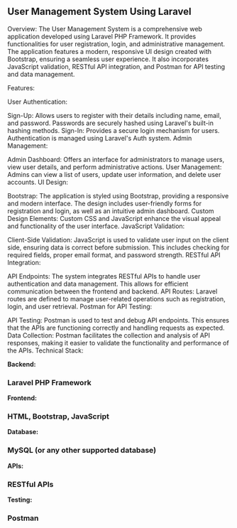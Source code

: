 <B> User Management System Using Laravel </B>
----------------------------------------------
Overview:
The User Management System is a comprehensive web application developed using Laravel PHP Framework. It provides functionalities for user registration, login, and administrative management. The application features a modern, responsive UI design created with Bootstrap, ensuring a seamless user experience. It also incorporates JavaScript validation, RESTful API integration, and Postman for API testing and data management.

Features:

User Authentication:

Sign-Up: Allows users to register with their details including name, email, and password. Passwords are securely hashed using Laravel's built-in hashing methods.
Sign-In: Provides a secure login mechanism for users. Authentication is managed using Laravel's Auth system.
Admin Management:

Admin Dashboard: Offers an interface for administrators to manage users, view user details, and perform administrative actions.
User Management: Admins can view a list of users, update user information, and delete user accounts.
UI Design:

Bootstrap: The application is styled using Bootstrap, providing a responsive and modern interface. The design includes user-friendly forms for registration and login, as well as an intuitive admin dashboard.
Custom Design Elements: Custom CSS and JavaScript enhance the visual appeal and functionality of the user interface.
JavaScript Validation:

Client-Side Validation: JavaScript is used to validate user input on the client side, ensuring data is correct before submission. This includes checking for required fields, proper email format, and password strength.
RESTful API Integration:

API Endpoints: The system integrates RESTful APIs to handle user authentication and data management. This allows for efficient communication between the frontend and backend.
API Routes: Laravel routes are defined to manage user-related operations such as registration, login, and user retrieval.
Postman for API Testing:

API Testing: Postman is used to test and debug API endpoints. This ensures that the APIs are functioning correctly and handling requests as expected.
Data Collection: Postman facilitates the collection and analysis of API responses, making it easier to validate the functionality and performance of the APIs.
Technical Stack:

<B> Backend: </B> <h3> Laravel PHP Framework </h3>
<B> Frontend: </B> <h3> HTML, Bootstrap, JavaScript</h3>
<B> Database: </B> <h3> MySQL (or any other supported database) </h3>
<B> APIs: </B> <h3> RESTful APIs </h3>
<B> Testing: </B> <h3> Postman </h3>
